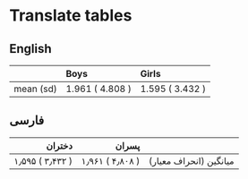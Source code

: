 # Translate tables

## English

|   | Boys | Girls |
| :--- | :--- | :--- |
| mean (sd) | 1.961  ( 4.808 ) | 1.595  ( 3.432 ) |

## فارسی

| دختران | پسران |    |
 | ---: | ---: | ---: |
|  ١٫۵٩۵  ( ٣٫۴٣٢ ) |  ١٫٩۶١  ( ۴٫٨٠٨ ) | میانگین (انحراف معیار) |
